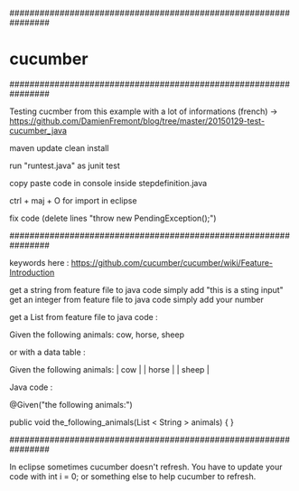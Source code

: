 ################################################################
# cucumber
################################################################

Testing cucmber from this example with a lot of informations (french)
-> https://github.com/DamienFremont/blog/tree/master/20150129-test-cucumber_java


maven update clean install

run "runtest.java" as junit test

copy paste code in console inside stepdefinition.java

ctrl + maj + O for import in eclipse

fix code (delete lines "throw new PendingException();")


################################################################


keywords here : https://github.com/cucumber/cucumber/wiki/Feature-Introduction

get a string         from feature file to java code simply add "this is a sting input"
get an integer       from feature file to java code simply add your number

get a List<String>   from feature file to java code :


Given the following animals: cow, horse, sheep

or with a data table :

Given the following animals:
  | cow   |
  | horse |
  | sheep |

Java code :

@Given("the following animals:")

public void the_following_animals(List < String > animals) {
}


################################################################


In eclipse sometimes cucumber doesn't refresh. You have to update your code with int i = 0; or something else to help cucumber to refresh.

